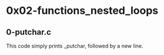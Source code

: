 # 0x02-functions_nested_loops

## 0-putchar.c
This code simply prints _putchar, followed by a new line.